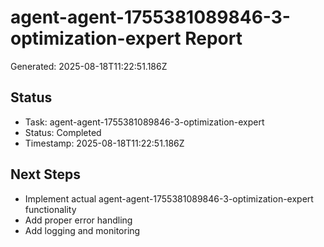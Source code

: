 # agent-agent-1755381089846-3-optimization-expert Report

Generated: 2025-08-18T11:22:51.186Z

## Status
- Task: agent-agent-1755381089846-3-optimization-expert
- Status: Completed
- Timestamp: 2025-08-18T11:22:51.186Z

## Next Steps
- Implement actual agent-agent-1755381089846-3-optimization-expert functionality
- Add proper error handling
- Add logging and monitoring
